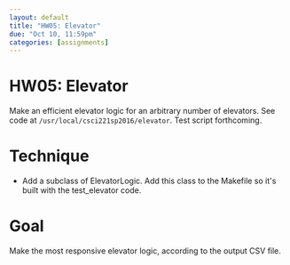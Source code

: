 ```yaml
---
layout: default
title: "HW05: Elevator"
due: "Oct 10, 11:59pm"
categories: [assignments]
---
```


# HW05: Elevator

Make an efficient elevator logic for an arbitrary number of elevators. See code at `/usr/local/csci221sp2016/elevator`. Test script forthcoming.

# Technique

- Add a subclass of ElevatorLogic. Add this class to the Makefile so it's built with the test_elevator code.

# Goal

Make the most responsive elevator logic, according to the output CSV file.
